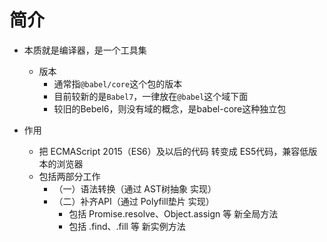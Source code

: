 # 简介

- 本质就是编译器，是一个工具集
    - 版本
        - 通常指`@babel/core`这个包的版本
        - 目前较新的是`Babel7`，一律放在`@babel`这个域下面
        - 较旧的Bebel6，则没有域的概念，是babel-core这种独立包

- 作用
    - 把 ECMAScript 2015（ES6）及以后的代码 转变成 ES5代码，兼容低版本的浏览器
    - 包括两部分工作
        - （一）语法转换（通过 AST树抽象 实现）
        - （二）补齐API（通过 Polyfill垫片 实现）
            - 包括 Promise.resolve、Object.assign 等 新全局方法
            - 包括 .find、.fill 等 新实例方法

